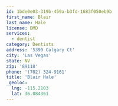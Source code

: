 ```yaml
---
id: 1bde0e03-319b-459a-b3fd-1683f050eb9b
first_name: Blair
last_name: Hale
license: DMD
services:
  - dentist
category: Dentists
address: '5390 Calgary Ct'
city: 'Las Vegas'
state: NV
zip: '89118'
phone: '(702) 324-9161'
title: 'Blair Hale'
_geoloc:
  lng: -115.2103
  lat: 36.084361
---
```

